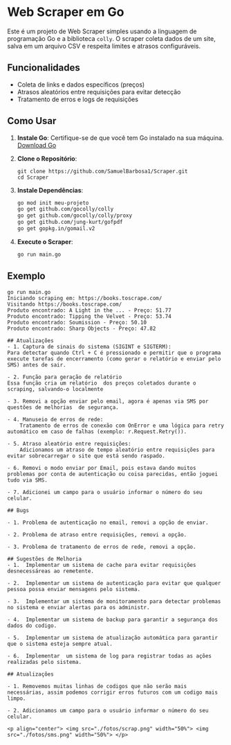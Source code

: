 # Web Scraper em Go

Este é um projeto de Web Scraper simples usando a linguagem de programação Go e a biblioteca `colly`. O scraper coleta dados de um site, salva em um arquivo CSV e respeita limites e atrasos configuráveis.

## Funcionalidades

- Coleta de links e dados específicos (preços)
- Atrasos aleatórios entre requisições para evitar detecção
- Tratamento de erros e logs de requisições

## Como Usar

1. **Instale Go**: Certifique-se de que você tem Go instalado na sua máquina. [Download Go](https://golang.org/dl/)

2. **Clone o Repositório**:
    ```bashe
    git clone https://github.com/SamuelBarbosa1/Scraper.git
    cd Scraper
    ```

3. **Instale Dependências**:
    ```bash
    go mod init meu-projeto
    go get github.com/gocolly/colly
    go get github.com/gocolly/colly/proxy
    go get github.com/jung-kurt/gofpdf
    go get gopkg.in/gomail.v2
    ```

4. **Execute o Scraper**:
    ```bash
    go run main.go
    ```
## Exemplo 

```
go run main.go
Iniciando scraping em: https://books.toscrape.com/
Visitando https://books.toscrape.com/
Produto encontrado: A Light in the ... - Preço: 51.77
Produto encontrado: Tipping the Velvet - Preço: 53.74
Produto encontrado: Soumission - Preço: 50.10
Produto encontrado: Sharp Objects - Preço: 47.82

## Atualizações 
- 1. Captura de sinais do sistema (SIGINT e SIGTERM):
Para detectar quando Ctrl + C é pressionado e permitir que o programa execute tarefas de encerramento (como gerar o relatório e enviar pelo SMS) antes de sair.

- 2. Função para geração de relatório
Essa função cria um relatório  dos preços coletados durante o scraping, salvando-o localmente 

- 3. Removi a opção enviar pelo email, agora é apenas via SMS por questões de melhorias  de segurança.

- 4. Manuseio de erros de rede:
    Tratamento de erros de conexão com OnError e uma lógica para retry automático em caso de falhas (exemplo: r.Request.Retry()).

- 5. Atraso aleatório entre requisições:
    Adicionamos um atraso de tempo aleatório entre requisições para evitar sobrecarregar o site que está sendo raspado.

- 6. Removi o modo enviar por Email, pois estava dando muitos problemas por conta de autenticação ou coisa parecidas, então joguei tudo via SMS.

- 7. Adicionei um campo para o usuário informar o número do seu celular.

## Bugs 

- 1. Problema de autenticação no email, removi a opção de enviar.

- 2. Problema de atraso entre requisições, removi a opção.

- 3. Problema de tratamento de erros de rede, removi a opção.

## Sugestões de Melhoria 
- 1.  Implementar um sistema de cache para evitar requisições desnecessáreas ao remetente.

- 2.  Implementar um sistema de autenticação para evitar que qualquer pessoa possa enviar mensagens pelo sistema.

- 3.  Implementar um sistema de monitoramento para detectar problemas no sistema e enviar alertas para os administr.

- 4.  Implementar um sistema de backup para garantir a segurança dos dados do codigo.

- 5.  Implementar um sistema de atualização automática para garantir que o sistema esteja sempre atual.

- 6.  Implementar  um sistema de log para registrar todas as ações realizadas pelo sistema.

## Atualizações 

- 1. Removemos muitas linhas de codigos que não serão mais necessárias, assim podemos corrigir erros futuros com um codigo mais limpo.

- 2. Adicionamos um campo para o usuário informar o número do seu celular.

<p align="center"> <img src="./fotos/scrap.png" width="50%"> <img src="./fotos/sms.png" width="50%"> </p>
